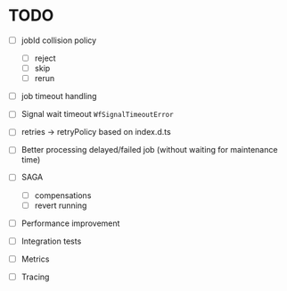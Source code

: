 # TODO

- [ ] jobId collision policy
  - [ ] reject
  - [ ] skip
  - [ ] rerun

- [ ] job timeout handling
- [ ] Signal wait timeout `WfSignalTimeoutError`
- [ ] retries -> retryPolicy based on index.d.ts

- [ ] Better processing delayed/failed job (without waiting for maintenance time)

- [ ] SAGA
  - [ ] compensations
  - [ ] revert running

- [ ] Performance improvement
- [ ] Integration tests
- [ ] Metrics
- [ ] Tracing
